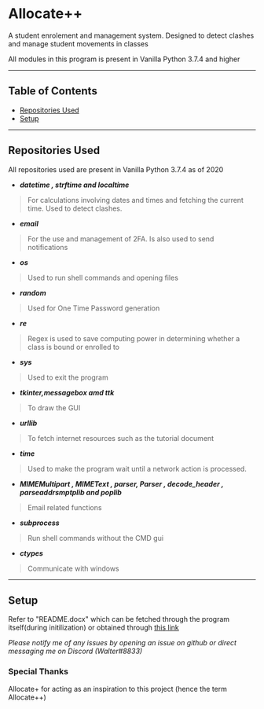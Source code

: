 # Allocate++
A student enrolement and management system. Designed to detect clashes and manage student movements in classes

All modules in this program is present in Vanilla Python 3.7.4 and higher
***
## Table of Contents
* [Repositories Used](#Repositories-Used)
* [Setup](#Setup)
***
## Repositories Used
All repositories used are present in Vanilla Python 3.7.4 as of 2020
* ***datetime , strftime and localtime***

>For calculations involving dates and times and fetching the current time. Used to detect clashes.
* ***email***

>For the use and management of 2FA. Is also used to send notifications

* ***os***

>Used to run shell commands and opening files

* ***random***

>Used for One Time Password generation

* ***re***

>Regex is used to save computing power in determining whether a class is bound or enrolled to

* ***sys***

>Used to exit the program

* ***tkinter,messagebox amd ttk***

>To draw the GUI

* ***urllib***

>To fetch internet resources such as the tutorial document

* ***time***

> Used to make the program wait until a network action is processed.

* ***MIMEMultipart , MIMEText , parser, Parser , decode_header , parseaddrsmptplib and poplib***

> Email related functions

* ***subprocess***

>Run shell commands without the CMD gui

* ***ctypes***

>Communicate with windows

***
## Setup
Refer to "README.docx" which can be fetched through the program itself(during initilization) or obtained through [this link](https://onedrive.live.com/download?cid=462F43BFC225E6DA&resid=462F43BFC225E6DA%213633&authkey=ABulzsu8nLZCWcE&em=2)

*Please notify me of any issues by opening an issue on github or direct messaging me on Discord (Walter#8833)*

### Special Thanks
Allocate+ for acting as an inspiration to this project (hence the term Allocate++)
